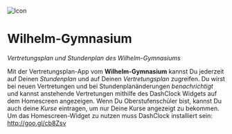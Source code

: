 ![Icon](http://i.imgur.com/TQwTog6.png)

# Wilhelm-Gymnasium

*Vertretungsplan und Stundenplan des Wilhelm-Gymnasiums*

Mit der Vertretungsplan-App vom **Wilhelm-Gymnasium** kannst Du jederzeit auf Deinen *Stundenplan* und auf Deinen *Vertretungsplan* zugreifen.
Du wirst bei neuen Vertretungen und bei Stundenplanänderungen *benachrichtigt* und kannst anstehende Vertretungen mithilfe des DashClock Widgets auf dem Homescreen angezeigen.
Wenn Du Oberstufenschüler bist, kannst Du auch deine *Kurse* eintragen, um nur Deine Kurse angezeigt zu bekommen.
Um das Homescreen-Widget zu nutzen muss DashClock installiert sein: http://goo.gl/cb8Zsv
